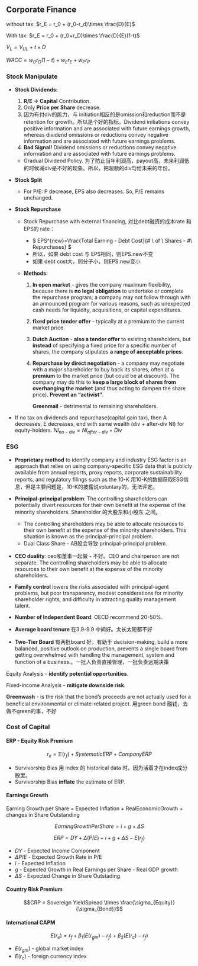 ## Corporate Finance

without tax: $r_E = r_0 + (r_0-r_d)\times \frac{D}{E}$

With tax: $r_E = r_0 + (r_0+r_D)\times \frac{D}{E}(1-t)$

$V_L=V_{UL}+t\times D$

$WACC = w_D r_D(1-t)+w_Er_E + w_Pr_P$

### Stock Manipulate

- **Stock Dividends:** 

    1. **R/E -> Capital** Contribution. 
    2. Only **Price per Share** decrease.
    3. 因为有付div的能力，与 initiation相反的是omission和reduction而不是retention for growth。所以是个好的指标。Dividend initiations convey positive information and are associated with future earnings growth, whereas dividend omissions or reductions convey negative information and are associated with future earnings problems.
    4. **Bad Signal!** Dividend omissions or reductions convey negative information and are associated with future earnings problems.

    - Gradual Dividend Policy. 为了防止当年利润高，payout高，未来利润低的时候减div是不好的现象。所以，把超额的div匀给未来的年份。

- **Stock Split**

    - For P/E: P decrease, EPS also decreases. So, P/E remains unchanged.

- **Stock Repurchase** 

    - Stock Repurchase with external financing, 对比debt融资的成本rate 和 EPS的 rate：

        - $ EPS^{new}=\frac{Total Earning - Debt Cost}{\# \ of \ Shares - \#\ Repurchases} $
        - 所以，如果 debt cost 与 EPS相同，则EPS.new不变
        - 如果 debt cost大，则分子小，则EPS.new变小

    - **Methods:**

         1. **In open market**  -  gives the company maximum flexibility, because there is **no legal obligation** to undertake or complete the repurchase program; a company may not follow through with an announced program for various reasons, such as unexpected cash needs for liquidity, acquisitions, or capital expenditures.

         2. **fixed price tender offer**  -   typically at a premium to the current market price.

         3. **Dutch Auction**  -  **also a tender offer** to existing shareholders, but **instead** of specifying a fixed price for a specific number of shares, the company stipulates **a range of acceptable prices**.

         4. **Repurchase by direct negotiation**  -  a company may negotiate with a major shareholder to buy back its shares, often at a **premium** to the market price (but could be at discount). The company may do this to **keep a large block of shares from overhanging the market** (and thus acting to dampen the share price).  **Prevent an “activist”**.  

            **Greenmail** - detrimental to remaining shareholders.

- If no tax on dividends and repurchase(capital gain tax), then A decreases, E decreases, end with same wealth (div + after-div NI) for equity-holders. $NI_{no-div} = NI_{after -div}+Div$

### ESG

- **Proprietary method** to identify company and industry ESG factor is an approach that relies on using company-specific ESG data that is publicly available from annual reports, proxy reports, corporate sustainability reports, and regulatory filings such as the 10-K 用10-K的数据获取ESG信息，但是主要问题是，10-K的披露说voluntary的，无法评定。
- **Principal-principal problem**: The controlling shareholders can potentially divert resources for their own benefit at the expense of the minority shareholders. Shareholder 的大股东和小股东 之间。
  - The controlling shareholders may be able to allocate resources to their own benefit at the expense of the minority shareholders. This situation is known as the principal–principal problem.
  - Dual Class Share - AB股会导致 principal-principal problem.

- **CEO duality**: ceo和董事一起做 - 不好。CEO and chairperson are not separate. The controlling shareholders may be able to allocate resources to their own benefit at the expense of the minority shareholders. 
- **Family control** lowers the risks associated with principal-agent problems, but poor transparency, modest considerations for minority shareholder rights, and difficulty in attracting quality management talent.
- **Number of Independent Board**: OECD recommend 20-50%.
- **Average board tenure** 在3.9-9.9 中间好。太长太短都不好
- **Two-Tier Board** 有两批board 好，有助于 decision-making, build a more balanced, positive outlook on production, prevents a single board from getting overwhelmed with handling the management, system and function of a business.。一批人负责直接管理，一批负责远期决策

Equity Analysis - **identify potential opportunities**.

Fixed-income Analysis - **mitigate downside risk**.

**Greenwash** - is the risk that the bond’s proceeds are not actually used for a beneficial environmental or climate-related project. 用green bond 融钱，去做不green的事，不好

### Cost of Capital

#### ERP - Equity Risk Premium

$$r_e = \mathbb{E}(r_f)+Systematic ERP + Company ERP$$

- Survivorship Bias 用 index 的 historical data 时。因为活着才在index成分股里。
- Survivorship Bias **inflate** the estimate of ERP.

#### Earnings Growth

Earning Growth per Share = Expected Inflation + RealEconomicGrowth + changes in Share Outstanding

$$EarningGrowthPerShare = i + g + \Delta S$$

$$ERP = DY + \Delta(P/E)+i+g+\Delta S - E(r_f) $$

- $DY$ - Expected Income Component
- $\Delta P/E$ - Expected Growth Rate in P/E
- $i$ - Expected Inflation
- $g$ - Expected Growth in Real Earnings per Share - Real GDP growth
- $\Delta S$ - Expected Change in Share Outstading

#### Country Risk Premium 

$$CRP = Sovereign YieldSpread \times \frac{\sigma_{Equity}}{\sigma_{Bond}}$$

#### International CAPM

$$E(r_e) = r_f + \beta_1\bigg(E(r_{gm}) - r_f\bigg) + \beta_2 \bigg( E(r_c) - r_f \bigg)$$

- $E(r_{gm})$ - global market index
- $E(r_c)$ - foreign currency index